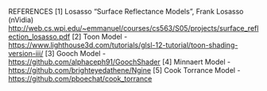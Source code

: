 REFERENCES
[1] Losasso “Surface Reflectance Models”, Frank Losasso (nVidia) http://web.cs.wpi.edu/~emmanuel/courses/cs563/S05/projects/surface_reflection_losasso.pdf
[2] Toon Model - https://www.lighthouse3d.com/tutorials/glsl-12-tutorial/toon-shading-version-iii/
[3] Gooch Model - https://github.com/alphaceph91/GoochShader
[4] Minnaert Model - https://github.com/brighteyedathene/Ngine
[5] Cook Torrance Model - https://github.com/pboechat/cook_torrance
